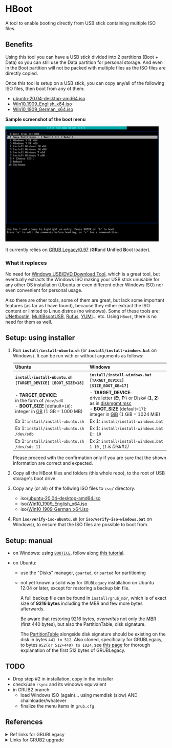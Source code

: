 # HBoot

A tool to enable booting directly from USB stick containing multiple ISO files.

## Benefits

Using this tool you can have a USB stick divided into 2 partitions (Boot + Data) so you can still use the Data partition for personal storage. And even in the Boot partition will not be packed with multiple files as the ISO files are directly copied.

Once this tool is setup on a USB stick, you can copy any/all of the following ISO files, then boot from any of them:

- [ubuntu-20.04-desktop-amd64.iso](https://releases.ubuntu.com/20.04/ubuntu-20.04-desktop-amd64.iso)
- [Win10_1909_English_x64.iso](https://www.microsoft.com/en-us/software-download/windows10ISO/)
- [Win10_1909_German_x64.iso](https://www.microsoft.com/en-us/software-download/windows10ISO/)

**Sample screenshot of the boot menu**

![Boot Menu Screenshot](./doc/HBoot-screenshot.png)

It currently relies on [GRUB Legacy/0.97](https://www.gnu.org/software/grub/grub-legacy.html) (**GR**and **U**nified **B**oot loader).

### What it replaces

No need for [Windows USB/DVD Download Tool](https://www.microsoft.com/en-us/download/windows-usb-dvd-download-tool), which is a great tool, but eventually extracts the Windows ISO making your USB stick unusable for any other OS installation (Ubuntu or even different other Windows ISO) nor even convenient for personal usage.

Also there are other tools, some of them are great, but lack some important features (as far as I have found), because they either extract the ISO content or limited to Linux distros (no windows). Some of these tools are: [UNetbootin](https://www.pendrivelinux.com/using-unetbootin-to-create-a-linux-usb-from-linux/), [MultiBsootUSB](http://multibootusb.org/page_guide/), [Rufus](https://rufus.ie/), [YUMI](https://www.pendrivelinux.com/yumi-multiboot-usb-creator/)… etc. Using `HBoot`, there is no need for them as well.

## Setup: using installer

1. Run **`install/install-ubuntu.sh`** (or **`install/install-windows.bat`** on Windows). It can be run with or without arguments as follows:

   | Ubuntu                                                                                                                                                            | Windows                                                                                                                                                                                                                                                                        |
   | ----------------------------------------------------------------------------------------------------------------------------------------------------------------- | ------------------------------------------------------------------------------------------------------------------------------------------------------------------------------------------------------------------------------------------------------------------------------ |
   | **`install/install-ubuntu.sh [TARGET_DEVICE] [BOOT_SIZE=18]`**                                                                                                    | **`install/install-windows.bat [TARGET_DEVICE] [SIZE_BOOT_GB=17]`**                                                                                                                                                                                                            |
   | - **TARGET_DEVICE**:<br>in the form of `/dev/sdX` <br>- **BOOT_SIZE** [default=`18`]:<br>integer in [GB](https://en.wikipedia.org/wiki/Gigabyte) (1 GB = 1000 MB) | - **TARGET_DEVICE**:<br>drive letter (**E:**, **F:**) or Disk# (**1**, **2**) as in [diskmgmt.msc](https://www.google.com/search?q=Windows+Disk+Management) <br>- **BOOT_SIZE** [default=`17`]:<br>integer in [GiB](https://en.wikipedia.org/wiki/Gibibyte) (1 GiB = 1024 MiB) |
   | Ex 1: `install/install-ubuntu.sh`                                                                                                                                 | Ex 1: `install/install-windows.bat`                                                                                                                                                                                                                                            |
   | Ex 1: `install/install-ubuntu.sh /dev/sdb`                                                                                                                        | Ex 1: `install/install-windows.bat E: 10`                                                                                                                                                                                                                                      |
   | Ex 1: `install/install-ubuntu.sh /dev/sdc 11`                                                                                                                     | Ex 2: `install/install-windows.bat 1 10` , _(`1` is Disk#1)_                                                                                                                                                                                                                   |

   Please proceed with the confirmation only if you are sure that the shown information are correct and expected.

2. Copy all the HBoot files and folders (this whole repo), to the root of USB storage's boot drive.

3. Copy any (or all) of the follwing ISO files to `iso/` directory:

   - iso/[ubuntu-20.04-desktop-amd64.iso](https://releases.ubuntu.com/20.04/ubuntu-20.04-desktop-amd64.iso)
   - iso/[Win10_1909_English_x64.iso](https://www.microsoft.com/en-us/software-download/windows10ISO/)
   - iso/[Win10_1909_German_x64.iso](https://www.microsoft.com/en-us/software-download/windows10ISO/)

4. Run **`iso/verify-iso-ubuntu.sh`** (or **`iso/verify-iso-windows.bat`** on Windows), to ensure that the ISO files are possible to boot from.

## Setup: manual

- on Windows: using [`BOOTICE`](./tools/BOOTICE.exe), follow along [this tutorial](./doc/tutorial-windows.md).

- on Ubuntu:

  - use the "Disks" manager, `gparted`, or `parted` for partitioning
  - not yet known a solid way for `GRUBLegacy` installation on Ubuntu 12.04 or later, except for restoring a backup bin file.

    A full backup file can be found in `install/grub_mbr`, which is of exact size of **9216 bytes** including the MBR and few more bytes afterwards.

    Be aware that restoring 9216 bytes, _overwrites_ not only the [MBR](https://en.wikipedia.org/wiki/Master_boot_record) (first 440 bytes), but also the PartitionTable, disk signature.

    The [PartitionTable](https://thestarman.pcministry.com/asm/mbr/PartTables.htm) alongside disk signature should be existing on the disk in bytes `441 to 512`. Also cloned, specifically for GRUBLegacy, to bytes `952(or 512+440) to 1024`, see [this page](https://thestarman.pcministry.com/asm/mbr/GRUB.htm) for thorough explanation of the first 512 bytes of GRUBLegacy.

## TODO

- Drop step #2 in installation, copy in the installer
- check/use `rsync` and its windows equivalent
- in GRUB2 branch:
  - load Windows ISO (again)… using memdisk (slow) AND chainloader/whatever
  - finalize the menu items in `grub.cfg`

## References

<details>
<summary>Ref links for GRUBLegacy</summary>

- https://wiki.archlinux.org/index.php/GRUB_Legacy
- https://gparted.org/display-doc.php?name=help-manual&lang=C#gparted-fix-grub-boot-problem
- http://mirrors.kernel.org/ubuntu/pool/main/g/grub/grub_0.97-29ubuntu66_amd64.deb
- https://help.ubuntu.com/community/Grub2/ISOBoot
- https://wiki.archlinux.org/index.php/Multiboot_USB_drive
- https://opensource.com/article/16/11/managing-devices-linux
- https://help.ubuntu.com/community/Grub2/Upgrading#Reverting_to_GRUB_Legacy
- https://www.rmprepusb.com/tutorials/grub4dos/grub4dos-internal-variables-and-functions
- https://thestarman.pcministry.com/asm/mbr/GRUB.htm

</details>

<details>
<summary>Links for GRUB2 upgrade</summary>

- Install: https://unix.stackexchange.com/a/36823
- Config: https://askubuntu.com/questions/367011/boot-windows-7-iso-from-grub2
- No file writing:
  - https://askubuntu.com/a/83279
  - https://www.gnu.org/software/grub/manual/grub/grub.html#Environment-block
- https://www.aioboot.com/en/
- using wimboot in grub2 for win iso: https://www.rmprepusb.com/tutorials/145-grub2winiso
- `rsync`
</details>

